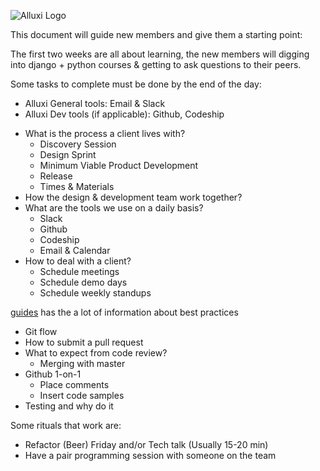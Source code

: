 

 ![Alluxi Logo](https://alluxi.mx/static/app/Assets/Images/img_alluxi_horizontal_color.svg) 

This document will guide new members and give them a starting point:

The first two weeks are all about learning, the new members will digging into django + python courses & getting to ask questions to their peers. 

Some tasks to complete must be done by the end of the day:

- Alluxi General tools: Email & Slack
- Alluxi Dev tools (if applicable): Github, Codeship

* What is the process a client lives with?
  * Discovery Session
  * Design Sprint
  * Minimum Viable Product Development
  * Release
  * Times & Materials
* How the design & development team work together?
* What are the tools we use on a daily basis?
  * Slack
  * Github
  * Codeship
  * Email & Calendar
* How to deal with a client?
  * Schedule meetings
  * Schedule demo days
  * Schedule weekly standups

[guides](https://github.com/gusreyes01/guides/) has the a lot of information about best practices

* Git flow
* How to submit a pull request
* What to expect from code review?
  * Merging with master
* Github 1-on-1
  * Place comments
  * Insert code samples
* Testing and why do it

Some rituals that work are:

* Refactor (Beer) Friday and/or Tech talk (Usually 15-20 min)
* Have a pair programming session with someone on the team



